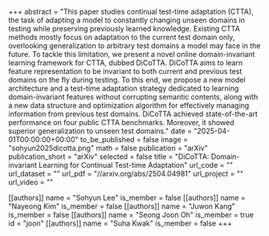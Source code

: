 +++
abstract = "This paper studies continual test-time adaptation (CTTA), the task of adapting a model to constantly changing unseen domains in testing while preserving previously learned knowledge. Existing CTTA methods mostly focus on adaptation to the current test domain only, overlooking generalization to arbitrary test domains a model may face in the future. To tackle this limitation, we present a novel online domain-invariant learning framework for CTTA, dubbed DiCoTTA. DiCoTTA aims to learn feature representation to be invariant to both current and previous test domains on the fly during testing. To this end, we propose a new model architecture and a test-time adaptation strategy dedicated to learning domain-invariant features without corrupting semantic contents, along with a new data structure and optimization algorithm for effectively managing information from previous test domains. DiCoTTA achieved state-of-the-art performance on four public CTTA benchmarks. Moreover, it showed superior generalization to unseen test domains."
date = "2025-04-01T00:00:00+00:00"
to_be_published = false
image = "sohyun2025dicotta.png"
math = false
publication = "arXiv"
publication_short = "arXiv"
selected = false
title = "DiCoTTA: Domain-invariant Learning for Continual Test-time Adaptation"
url_code = ""
url_dataset = ""
url_pdf = "//arxiv.org/abs/2504.04981"
url_project = ""
url_video = ""

[[authors]]
    name = "Sohyun Lee"
    is_member = false
[[authors]]
    name = "Nayeong Kim"
    is_member = false
[[authors]]
    name = "Juwon Kang"
    is_member = false
[[authors]]
    name = "Seong Joon Oh"
    is_member = true
    id = "joon"
[[authors]]
    name = "Suha Kwak"
    is_member = false
+++
